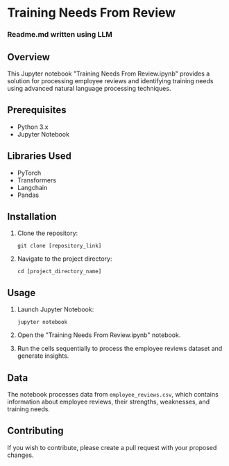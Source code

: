 
# Training Needs From Review
### Readme.md written using LLM

## Overview
This Jupyter notebook "Training Needs From Review.ipynb" provides a solution for processing employee reviews and identifying training needs using advanced natural language processing techniques.

## Prerequisites
- Python 3.x
- Jupyter Notebook

## Libraries Used
- PyTorch
- Transformers
- Langchain
- Pandas


## Installation

1. Clone the repository:
   ```
   git clone [repository_link]
   ```

2. Navigate to the project directory:
   ```
   cd [project_directory_name]
   ```


## Usage

1. Launch Jupyter Notebook:
   ```
   jupyter notebook
   ```

2. Open the "Training Needs From Review.ipynb" notebook.

3. Run the cells sequentially to process the employee reviews dataset and generate insights.

## Data

The notebook processes data from `employee_reviews.csv`, which contains information about employee reviews, their strengths, weaknesses, and training needs.

## Contributing

If you wish to contribute, please create a pull request with your proposed changes.
